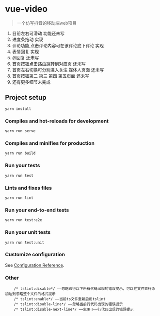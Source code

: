 # vue-video
> 一个仿写抖音的移动端web项目

1. 目前左右可滑动 功能还未写
2. 进度条拖动 实现
3. 评论功能,点击评论内容可在该评论底下评论 实现
4. 表情回复 实现
5. @回复 还未写
6. 首页按钮点击路由跳转到对应页 还未写
7. 首页左右切换可分别进入关注.媒体人页面 还未写
8. 首页按钮第二 第三 第四 第五页面 还未写
8. 还有更多细节未完成


## Project setup
```
yarn install
```

### Compiles and hot-reloads for development
```
yarn run serve
```

### Compiles and minifies for production
```
yarn run build
```

### Run your tests
```
yarn run test
```

### Lints and fixes files
```
yarn run lint
```

### Run your end-to-end tests
```
yarn run test:e2e
```

### Run your unit tests
```
yarn run test:unit
```

### Customize configuration
See [Configuration Reference](https://cli.vuejs.org/config/).

### Other
        /* tslint:disable*/ ——忽略该行以下所有代码出现的错误提示，可以在文件首行添加达到忽略整个文件的格式提示
        /* tslint:enable*/ ——当前ts文件重新启用tslint
        /* tslint:disable-line*/ ——忽略当前行代码出现的错误提示
        /* tslint:disable-next-line*/ ——忽略下一行代码出现的错误提示
